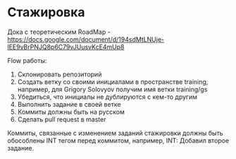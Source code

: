 # Стажировка

Дока с теоретическим RoadMap - https://docs.google.com/document/d/194sdMtLNUje-lEE9vBrPNJQ8p6C79vJUusvKcE4mUp8

Flow работы:
1) Склонировать репозиторий
2) Создать ветку со своими инициалами в пространстве training, например, для Grigory Solovyov получим имя ветки training/gs
3) Убедиться, что инициалы не дублируются с кем-то другим
4) Выполнить задание в своей ветке
5) Коммиты должны быть на русском
6) Сделать pull request в master

Коммиты, связанные с изменением заданий стажировки должны быть обособлены INT тегом перед коммитом, например, INT: Добавил второе задание.
